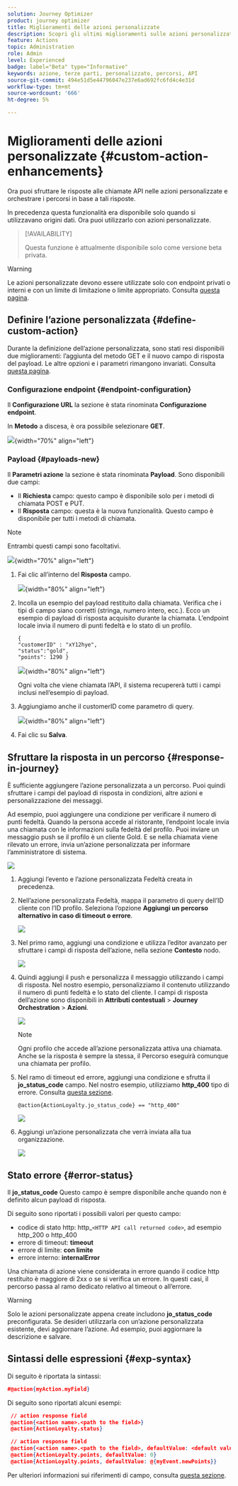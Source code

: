 ```yaml
---
solution: Journey Optimizer
product: journey optimizer
title: Miglioramenti delle azioni personalizzate
description: Scopri gli ultimi miglioramenti sulle azioni personalizzate
feature: Actions
topic: Administration
role: Admin
level: Experienced
badge: label="Beta" type="Informative"
keywords: azione, terze parti, personalizzato, percorsi, API
source-git-commit: 494e51d5e44796047e237e6ad692fc6fd4c4e31d
workflow-type: tm+mt
source-wordcount: '666'
ht-degree: 5%

---
```


# Miglioramenti delle azioni personalizzate {#custom-action-enhancements}

Ora puoi sfruttare le risposte alle chiamate API nelle azioni personalizzate e orchestrare i percorsi in base a tali risposte.

In precedenza questa funzionalità era disponibile solo quando si utilizzavano origini dati. Ora puoi utilizzarlo con azioni personalizzate.

>[!AVAILABILITY]
>
>Questa funzione è attualmente disponibile solo come versione beta privata.

>[!WARNING]
>
>Le azioni personalizzate devono essere utilizzate solo con endpoint privati o interni e con un limite di limitazione o limite appropriato. Consulta [questa pagina](../configuration/external-systems.md).

## Definire l’azione personalizzata {#define-custom-action}

Durante la definizione dell’azione personalizzata, sono stati resi disponibili due miglioramenti: l’aggiunta del metodo GET e il nuovo campo di risposta del payload. Le altre opzioni e i parametri rimangono invariati. Consulta [questa pagina](../action/about-custom-action-configuration.md).

### Configurazione endpoint {#endpoint-configuration}

Il **Configurazione URL** la sezione è stata rinominata **Configurazione endpoint**.

In **Metodo** a discesa, è ora possibile selezionare **GET**.

![](assets/action-response1.png){width="70%" align="left"}

### Payload {#payloads-new}

Il **Parametri azione** la sezione è stata rinominata **Payload**. Sono disponibili due campi:

* Il **Richiesta** campo: questo campo è disponibile solo per i metodi di chiamata POST e PUT.
* Il **Risposta** campo: questa è la nuova funzionalità. Questo campo è disponibile per tutti i metodi di chiamata.

>[!NOTE]
> 
>Entrambi questi campi sono facoltativi.

![](assets/action-response2.png){width="70%" align="left"}

1. Fai clic all’interno del **Risposta** campo.

   ![](assets/action-response3.png){width="80%" align="left"}

1. Incolla un esempio del payload restituito dalla chiamata. Verifica che i tipi di campo siano corretti (stringa, numero intero, ecc.). Ecco un esempio di payload di risposta acquisito durante la chiamata. L’endpoint locale invia il numero di punti fedeltà e lo stato di un profilo.

   ```
   {
   "customerID" : "xY12hye",    
   "status":"gold",
   "points": 1290 }
   ```

   ![](assets/action-response4.png){width="80%" align="left"}

   Ogni volta che viene chiamata l’API, il sistema recupererà tutti i campi inclusi nell’esempio di payload.

1. Aggiungiamo anche il customerID come parametro di query.

   ![](assets/action-response9.png){width="80%" align="left"}

1. Fai clic su **Salva**.

## Sfruttare la risposta in un percorso {#response-in-journey}

È sufficiente aggiungere l’azione personalizzata a un percorso. Puoi quindi sfruttare i campi del payload di risposta in condizioni, altre azioni e personalizzazione dei messaggi.

Ad esempio, puoi aggiungere una condizione per verificare il numero di punti fedeltà. Quando la persona accede al ristorante, l’endpoint locale invia una chiamata con le informazioni sulla fedeltà del profilo. Puoi inviare un messaggio push se il profilo è un cliente Gold. E se nella chiamata viene rilevato un errore, invia un’azione personalizzata per informare l’amministratore di sistema.

![](assets/action-response5.png)

1. Aggiungi l’evento e l’azione personalizzata Fedeltà creata in precedenza.

1. Nell’azione personalizzata Fedeltà, mappa il parametro di query dell’ID cliente con l’ID profilo. Seleziona l’opzione **Aggiungi un percorso alternativo in caso di timeout o errore**.

   ![](assets/action-response10.png)

1. Nel primo ramo, aggiungi una condizione e utilizza l’editor avanzato per sfruttare i campi di risposta dell’azione, nella sezione **Contesto** nodo.

   ![](assets/action-response6.png)

1. Quindi aggiungi il push e personalizza il messaggio utilizzando i campi di risposta. Nel nostro esempio, personalizziamo il contenuto utilizzando il numero di punti fedeltà e lo stato del cliente. I campi di risposta dell’azione sono disponibili in **Attributi contestuali** > **Journey Orchestration** > **Azioni**.

   ![](assets/action-response8.png)

   >[!NOTE]
   >
   >Ogni profilo che accede all’azione personalizzata attiva una chiamata. Anche se la risposta è sempre la stessa, il Percorso eseguirà comunque una chiamata per profilo.

1. Nel ramo di timeout ed errore, aggiungi una condizione e sfrutta il **jo_status_code** campo. Nel nostro esempio, utilizziamo
   **http_400** tipo di errore. Consulta [questa sezione](#error-status).

   ```
   @action{ActionLoyalty.jo_status_code} == "http_400"
   ```

   ![](assets/action-response7.png)

1. Aggiungi un’azione personalizzata che verrà inviata alla tua organizzazione.

   ![](assets/action-response11.png)

## Stato errore {#error-status}

Il **jo_status_code** Questo campo è sempre disponibile anche quando non è definito alcun payload di risposta.

Di seguito sono riportati i possibili valori per questo campo:

* codice di stato http: http_`<HTTP API call returned code>`, ad esempio http_200 o http_400
* errore di timeout: **timeout**
* errore di limite: **con limite**
* errore interno: **internalError**

Una chiamata di azione viene considerata in errore quando il codice http restituito è maggiore di 2xx o se si verifica un errore. In questi casi, il percorso passa al ramo dedicato relativo al timeout o all’errore.

>[!WARNING]
>
>Solo le azioni personalizzate appena create includono **jo_status_code** preconfigurata. Se desideri utilizzarla con un’azione personalizzata esistente, devi aggiornare l’azione. Ad esempio, puoi aggiornare la descrizione e salvare.

## Sintassi delle espressioni {#exp-syntax}

Di seguito è riportata la sintassi:

```json
#@action{myAction.myField} 
```

Di seguito sono riportati alcuni esempi:

```json
 // action response field
 @action{<action name>.<path to the field>}
 @action{ActionLoyalty.status}
```

```json
 // action response field
 @action{<action name>.<path to the field>, defaultValue: <default value expression>}
 @action{ActionLoyalty.points, defaultValue: 0}
 @action{ActionLoyalty.points, defaultValue: @{myEvent.newPoints}}
```

Per ulteriori informazioni sui riferimenti di campo, consulta [questa sezione](../building-journeys/expression/field-references.md).

